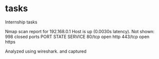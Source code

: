 # tasks
Internship tasks

Nmap scan report for 192.168.0.1
Host is up (0.0030s latency).
Not shown: 998 closed ports
PORT     STATE SERVICE
80/tcp   open  http
443/tcp  open  https

Analyzed using wireshark. and captured
